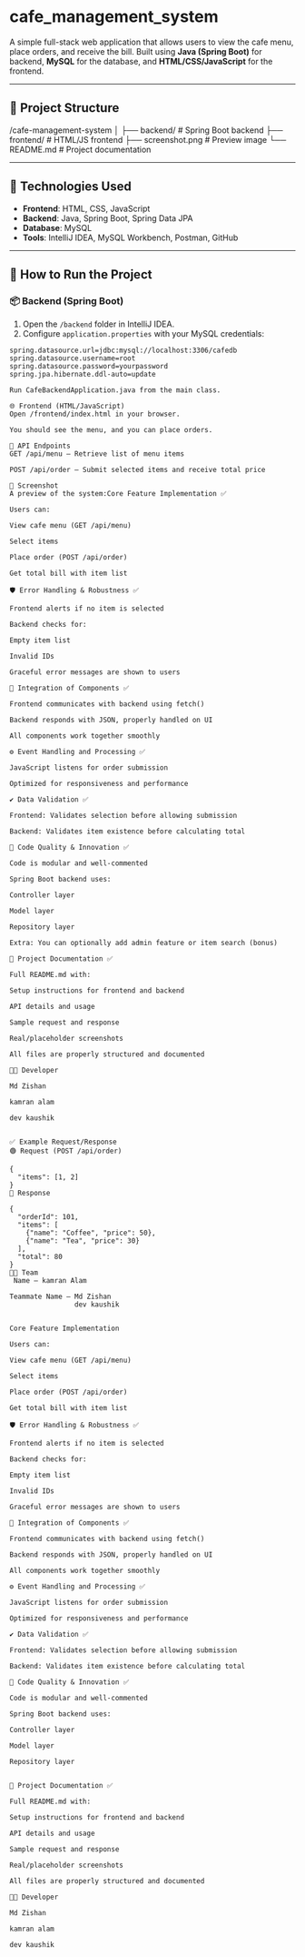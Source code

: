 # cafe_management_system



A simple full-stack web application that allows users to view the cafe menu, place orders, and receive the bill. Built using **Java (Spring Boot)** for backend, **MySQL** for the database, and **HTML/CSS/JavaScript** for the frontend.

---

## 📁 Project Structure
/cafe-management-system
│
├── backend/ # Spring Boot backend
├── frontend/ # HTML/JS frontend
├── screenshot.png # Preview image
└── README.md # Project documentation


---

## 🔧 Technologies Used

- **Frontend**: HTML, CSS, JavaScript
- **Backend**: Java, Spring Boot, Spring Data JPA
- **Database**: MySQL
- **Tools**: IntelliJ IDEA, MySQL Workbench, Postman, GitHub

---

## 🚀 How to Run the Project

### 📦 Backend (Spring Boot)

1. Open the `/backend` folder in IntelliJ IDEA.
2. Configure `application.properties` with your MySQL credentials:

```properties
spring.datasource.url=jdbc:mysql://localhost:3306/cafedb
spring.datasource.username=root
spring.datasource.password=yourpassword
spring.jpa.hibernate.ddl-auto=update

Run CafeBackendApplication.java from the main class.

🌐 Frontend (HTML/JavaScript)
Open /frontend/index.html in your browser.

You should see the menu, and you can place orders.

📡 API Endpoints
GET /api/menu – Retrieve list of menu items

POST /api/order – Submit selected items and receive total price

📸 Screenshot
A preview of the system:Core Feature Implementation ✅

Users can:

View cafe menu (GET /api/menu)

Select items

Place order (POST /api/order)

Get total bill with item list

🛡️ Error Handling & Robustness ✅

Frontend alerts if no item is selected

Backend checks for:

Empty item list

Invalid IDs

Graceful error messages are shown to users

🔗 Integration of Components ✅

Frontend communicates with backend using fetch()

Backend responds with JSON, properly handled on UI

All components work together smoothly

⚙️ Event Handling and Processing ✅

JavaScript listens for order submission

Optimized for responsiveness and performance

✔️ Data Validation ✅

Frontend: Validates selection before allowing submission

Backend: Validates item existence before calculating total

📐 Code Quality & Innovation ✅

Code is modular and well-commented

Spring Boot backend uses:

Controller layer

Model layer

Repository layer

Extra: You can optionally add admin feature or item search (bonus)

📄 Project Documentation ✅

Full README.md with:

Setup instructions for frontend and backend

API details and usage

Sample request and response

Real/placeholder screenshots

All files are properly structured and documented

👨‍💻 Developer

Md Zishan

kamran alam

dev kaushik


✅ Example Request/Response
🟢 Request (POST /api/order)

{
  "items": [1, 2]
}
🔵 Response

{
  "orderId": 101,
  "items": [
    {"name": "Coffee", "price": 50},
    {"name": "Tea", "price": 30}
  ],
  "total": 80
}
👨‍💻 Team
 Name – kamran Alam

Teammate Name – Md Zishan
                dev kaushik


Core Feature Implementation 

Users can:

View cafe menu (GET /api/menu)

Select items

Place order (POST /api/order)

Get total bill with item list

🛡️ Error Handling & Robustness ✅

Frontend alerts if no item is selected

Backend checks for:

Empty item list

Invalid IDs

Graceful error messages are shown to users

🔗 Integration of Components ✅

Frontend communicates with backend using fetch()

Backend responds with JSON, properly handled on UI

All components work together smoothly

⚙️ Event Handling and Processing ✅

JavaScript listens for order submission

Optimized for responsiveness and performance

✔️ Data Validation ✅

Frontend: Validates selection before allowing submission

Backend: Validates item existence before calculating total

📐 Code Quality & Innovation ✅

Code is modular and well-commented

Spring Boot backend uses:

Controller layer

Model layer

Repository layer


📄 Project Documentation ✅

Full README.md with:

Setup instructions for frontend and backend

API details and usage

Sample request and response

Real/placeholder screenshots

All files are properly structured and documented

👨‍💻 Developer

Md Zishan

kamran alam

dev kaushik




